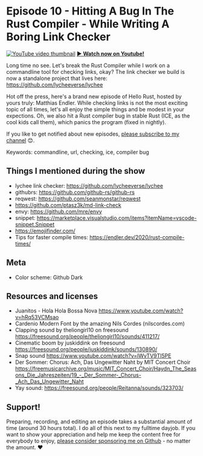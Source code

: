 # Episode 10 - Hitting A Bug In The Rust Compiler - While Writing A Boring Link Checker

[![YouTube video thumbnail](./thumb.jpg)](https://hello-rust.show/10/)
**[&#x25b6; Watch now on Youtube!](https://youtu.be/DArJCR0HDL8)**

Long time no see. Let's break the Rust Compiler while I work on a commandline tool for checking links, okay? The link checker we build is now a standalone project that lives here: https://github.com/lycheeverse/lychee

Hot off the press, here's a brand new episode of Hello Rust, hosted by yours truly: Matthias Endler. While checking links is not the most exciting topic of all times, let's all enjoy the simple things and be modest in your expections. Oh, we also hit a Rust compiler bug in stable Rust (ICE, as the cool kids call them), which panics the program (fixed in nightly).



If you like to get notified about new episodes, [please subscribe to my channel](https://www.youtube.com/hellorust) 😊.

Keywords: commandline, url, checking, ice, compiler bug

## Things I mentioned during the show

* lychee link checker: https://github.com/lycheeverse/lychee
* githubrs: https://github.com/github-rs/github-rs
* reqwest: https://github.com/seanmonstar/reqwest
* https://github.com/ptasz3k/md-link-check
* envy: https://github.com/mre/envy
* snippet: https://marketplace.visualstudio.com/items?itemName=vscode-snippet.Snippet
* https://emojifinder.com/
* Tips for faster compile times: https://endler.dev/2020/rust-compile-times/

## Meta

* Color scheme: Github Dark


## Resources and licenses

* Juanitos - Hola Hola Bossa Nova https://www.youtube.com/watch?v=hRq53VCMsao
* Cardenio Modern Font by the amazing Nils Cordes (nilscordes.com)
* Clapping sound by theliongirl10 on freesound https://freesound.org/people/theliongirl10/sounds/411217/
* Cinematic boom by juskiddink on freesound https://freesound.org/people/juskiddink/sounds/130890/
* Snap sound https://www.youtube.com/watch?v=lWvTV9Tl5PE
* Der Sommer: Chorus: Ach, Das Ungewitter Naht by MIT Concert Choir https://freemusicarchive.org/music/MIT_Concert_Choir/Haydn_The_Seasons_Die_Jahreszeiten/19_-_Der_Sommer-_Chorus-_Ach_Das_Ungewitter_Naht
* Yay sound: https://freesound.org/people/Reitanna/sounds/323703/



## Support!

Preparing, recording, and editing an episode takes a substantial amount of time
(around 30 hours total). I do all of this next to my fulltime dayjob.
If you want to show your appreciation and help me keep the content free
for everybody to enjoy, [please consider sponsoring me on
Github](https://github.com/sponsors/mre/) - no matter the amount. ❤️
